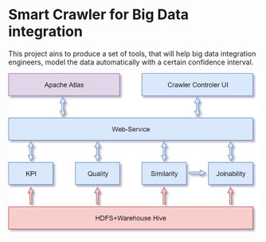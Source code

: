 # Smart Crawler for Big Data integration

This project ains to produce a set of tools, that will help big data integration engineers, model the data automatically with a certain confidence interval.

![Alt text](SCBDI_General_Arquitecture.png?raw=true "Title")

